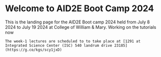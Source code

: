 # Welcome to AID2E Boot Camp 2024

This is the landing page for the AID2E Boot camp 2024 held from July 8 2024 to July 19 2024 at College of William & Mary. Working on the tutorials now

```{important}
The week-1 lectures are scheduled to to take place at [1291 at Integrated Science Center (ISC) 540 landrum drive 23185](https://g.co/kgs/scy1jxD)
```

```{tableofcontents}
```